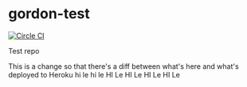 gordon-test
===========

[![Circle CI](https://circleci.com/gh/gordonsyme/gordon-test/tree/master.svg?style=shield&circle-token=6f23ecd41155855a3a1b8fc1c4eeabe9f7d6e42a)](https://circleci.com/gh/gordonsyme/gordon-test/tree/master)

Test repo

This is a change so that there's a diff between what's here and what's deployed to Heroku
hi le
hi le
HI Le
HI Le
HI Le
HI Le
